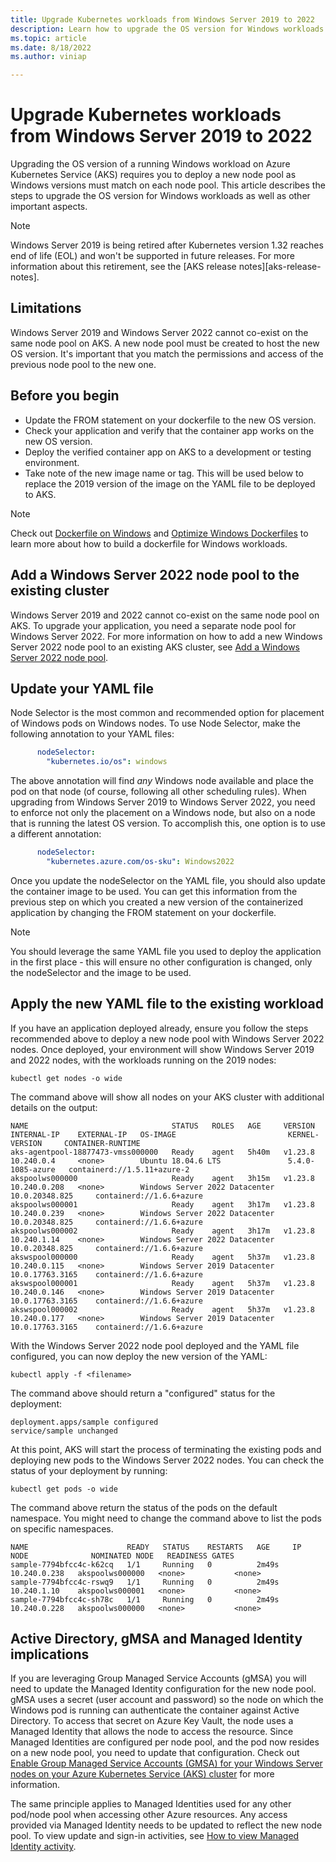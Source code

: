 ```yaml
---
title: Upgrade Kubernetes workloads from Windows Server 2019 to 2022
description: Learn how to upgrade the OS version for Windows workloads on AKS
ms.topic: article
ms.date: 8/18/2022
ms.author: viniap

---
```


# Upgrade Kubernetes workloads from Windows Server 2019 to 2022

Upgrading the OS version of a running Windows workload on Azure Kubernetes Service (AKS) requires you to deploy a new node pool as Windows versions must match on each node pool. This article describes the steps to upgrade the OS version for Windows workloads as well as other important aspects.

> [!NOTE]
> Windows Server 2019 is being retired after Kubernetes version 1.32 reaches end of life (EOL) and won't be supported in future releases. For more information about this retirement, see the [AKS release notes][aks-release-notes].

## Limitations

Windows Server 2019 and Windows Server 2022 cannot co-exist on the same node pool on AKS. A new node pool must be created to host the new OS version. It's important that you match the permissions and access of the previous node pool to the new one.

## Before you begin

- Update the FROM statement on your dockerfile to the new OS version. 
- Check your application and verify that the container app works on the new OS version.
- Deploy the verified container app on AKS to a development or testing environment.
- Take note of the new image name or tag. This will be used below to replace the 2019 version of the image on the YAML file to be deployed to AKS.

> [!NOTE]
> Check out [Dockerfile on Windows](/virtualization/windowscontainers/manage-docker/manage-windows-dockerfile) and [Optimize Windows Dockerfiles](/virtualization/windowscontainers/manage-docker/optimize-windows-dockerfile) to learn more about how to build a dockerfile for Windows workloads.

## Add a Windows Server 2022 node pool to the existing cluster

Windows Server 2019 and 2022 cannot co-exist on the same node pool on AKS. To upgrade your application, you need a separate node pool for Windows Server 2022.
For more information on how to add a new Windows Server 2022 node pool to an existing AKS cluster, see [Add a Windows Server 2022 node pool](./learn/quick-windows-container-deploy-cli.md).

## Update your YAML file

Node Selector is the most common and recommended option for placement of Windows pods on Windows nodes. To use Node Selector, make the following annotation to your YAML files:

```yaml
      nodeSelector:
        "kubernetes.io/os": windows
```

The above annotation will find *any* Windows node available and place the pod on that node (of course, following all other scheduling rules). When upgrading from Windows Server 2019 to Windows Server 2022, you need to enforce not only the placement on a Windows node, but also on a node that is running the latest OS version. To accomplish this, one option is to use a different annotation:

```yaml
      nodeSelector:
        "kubernetes.azure.com/os-sku": Windows2022
```

Once you update the nodeSelector on the YAML file, you should also update the container image to be used. You can get this information from the previous step on which you created a new version of the containerized application by changing the FROM statement on your dockerfile.

> [!NOTE]
> You should leverage the same YAML file you used to deploy the application in the first place - this will ensure no other configuration is changed, only the nodeSelector and the image to be used.

## Apply the new YAML file to the existing workload

If you have an application deployed already, ensure you follow the steps recommended above to deploy a new node pool with Windows Server 2022 nodes. Once deployed, your environment will show Windows Server 2019 and 2022 nodes, with the workloads running on the 2019 nodes:

```console
kubectl get nodes -o wide
```
The command above will show all nodes on your AKS cluster with additional details on the output:

```output
NAME                                STATUS   ROLES   AGE     VERSION   INTERNAL-IP    EXTERNAL-IP   OS-IMAGE                         KERNEL-VERSION     CONTAINER-RUNTIME
aks-agentpool-18877473-vmss000000   Ready    agent   5h40m   v1.23.8   10.240.0.4     <none>        Ubuntu 18.04.6 LTS               5.4.0-1085-azure   containerd://1.5.11+azure-2
akspoolws000000                     Ready    agent   3h15m   v1.23.8   10.240.0.208   <none>        Windows Server 2022 Datacenter   10.0.20348.825     containerd://1.6.6+azure
akspoolws000001                     Ready    agent   3h17m   v1.23.8   10.240.0.239   <none>        Windows Server 2022 Datacenter   10.0.20348.825     containerd://1.6.6+azure
akspoolws000002                     Ready    agent   3h17m   v1.23.8   10.240.1.14    <none>        Windows Server 2022 Datacenter   10.0.20348.825     containerd://1.6.6+azure
akswspool000000                     Ready    agent   5h37m   v1.23.8   10.240.0.115   <none>        Windows Server 2019 Datacenter   10.0.17763.3165    containerd://1.6.6+azure
akswspool000001                     Ready    agent   5h37m   v1.23.8   10.240.0.146   <none>        Windows Server 2019 Datacenter   10.0.17763.3165    containerd://1.6.6+azure
akswspool000002                     Ready    agent   5h37m   v1.23.8   10.240.0.177   <none>        Windows Server 2019 Datacenter   10.0.17763.3165    containerd://1.6.6+azure
```

With the Windows Server 2022 node pool deployed and the YAML file configured, you can now deploy the new version of the YAML:

```console
kubectl apply -f <filename>
```

The command above should return a "configured" status for the deployment:

```output
deployment.apps/sample configured
service/sample unchanged
```
At this point, AKS will start the process of terminating the existing pods and deploying new pods to the Windows Server 2022 nodes. You can check the status of your deployment by running:

```console
kubectl get pods -o wide
```
The command above return the status of the pods on the default namespace. You might need to change the command above to list the pods on specific namespaces. 

```output
NAME                      READY   STATUS    RESTARTS   AGE     IP             NODE              NOMINATED NODE   READINESS GATES
sample-7794bfcc4c-k62cq   1/1     Running   0          2m49s   10.240.0.238   akspoolws000000   <none>           <none>
sample-7794bfcc4c-rswq9   1/1     Running   0          2m49s   10.240.1.10    akspoolws000001   <none>           <none>
sample-7794bfcc4c-sh78c   1/1     Running   0          2m49s   10.240.0.228   akspoolws000000   <none>           <none>
```

## Active Directory, gMSA and Managed Identity implications

If you are leveraging Group Managed Service Accounts (gMSA) you will need to update the Managed Identity configuration for the new node pool. gMSA uses a secret (user account and password) so the node on which the Windows pod is running can authenticate the container against Active Directory. To access that secret on Azure Key Vault, the node uses a Managed Identity that allows the node to access the resource. Since Managed Identities are configured per node pool, and the pod now resides on a new node pool, you need to update that configuration. Check out [Enable Group Managed Service Accounts (GMSA) for your Windows Server nodes on your Azure Kubernetes Service (AKS) cluster](./use-group-managed-service-accounts.md) for more information.

The same principle applies to Managed Identities used for any other pod/node pool when accessing other Azure resources. Any access provided via Managed Identity needs to be updated to reflect the new node pool. To view update and sign-in activities, see [How to view Managed Identity activity](../active-directory/managed-identities-azure-resources/how-to-view-managed-identity-activity.md).